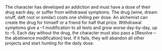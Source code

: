 The character has developed an addiction and must have a dose of their drug each day, or suffer from withdrawal symptoms. The drug (wine, dream snuff, daft root or similar) costs one shilling per dose. An alchemist can create the drug for himself or a friend for half that price. Withdrawal symptoms give a –1 modification to all tests and grow worse day-by-day, up to –5. Each day without the drug, the character must also pass a \[Resolve –the abstinence modification\] test. If it fails, they will abandon all other projects and start hunting for the daily dose.